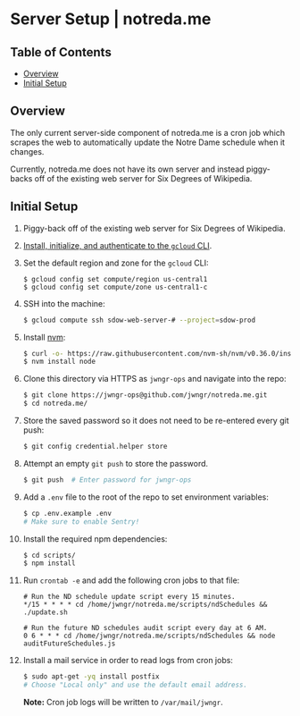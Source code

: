 # Server Setup | notreda.me

## Table of Contents

- [Overview](#overview)
- [Initial Setup](#initial-setup)

## Overview

The only current server-side component of notreda.me is a cron job which scrapes the web to
automatically update the Notre Dame schedule when it changes.

Currently, notreda.me does not have its own server and instead piggy-backs off of the existing web
server for Six Degrees of Wikipedia.

## Initial Setup

1.  Piggy-back off of the existing web server for Six Degrees of Wikipedia.

1.  [Install, initialize, and authenticate to the `gcloud` CLI](https://cloud.google.com/sdk/docs/#install_the_latest_cloud_tools_version_cloudsdk_current_version).

1.  Set the default region and zone for the `gcloud` CLI:

    ```
    $ gcloud config set compute/region us-central1
    $ gcloud config set compute/zone us-central1-c
    ```

1.  SSH into the machine:

    ```bash
    $ gcloud compute ssh sdow-web-server-# --project=sdow-prod
    ```

1.  Install [nvm](https://github.com/nvm-sh/nvm#install--update-script):

    ```bash
    $ curl -o- https://raw.githubusercontent.com/nvm-sh/nvm/v0.36.0/install.sh | bash
    $ nvm install node
    ```

1.  Clone this directory via HTTPS as `jwngr-ops` and navigate into the repo:

    ```bash
    $ git clone https://jwngr-ops@github.com/jwngr/notreda.me.git
    $ cd notreda.me/
    ```

1.  Store the saved password so it does not need to be re-entered every git push:

    ```bash
    $ git config credential.helper store
    ```

1.  Attempt an empty `git push` to store the password.

    ```bash
    $ git push  # Enter password for jwngr-ops
    ```

1.  Add a `.env` file to the root of the repo to set environment variables:
    
    ```bash
    $ cp .env.example .env
    # Make sure to enable Sentry!
    ```

1.  Install the required npm dependencies:

    ```bash
    $ cd scripts/
    $ npm install
    ```

1.  Run `crontab -e` and add the following cron jobs to that file:

    ```
    # Run the ND schedule update script every 15 minutes.
    */15 * * * * cd /home/jwngr/notreda.me/scripts/ndSchedules && ./update.sh

    # Run the future ND schedules audit script every day at 6 AM.
    0 6 * * * cd /home/jwngr/notreda.me/scripts/ndSchedules && node auditFutureSchedules.js
    ```

1.  Install a mail service in order to read logs from cron jobs:

    ```bash
    $ sudo apt-get -yq install postfix
    # Choose "Local only" and use the default email address.
    ```

    **Note:** Cron job logs will be written to `/var/mail/jwngr`.
